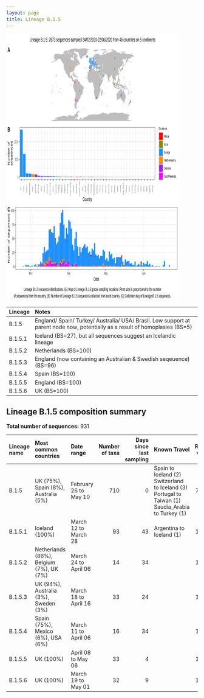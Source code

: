 ```yaml
---
layout: page
title: Lineage B.1.5
---
```




<img src="../assets/images/B.1.5.svg" alt="B.1.5 lineage summary figure" width="90%" height="700px" />


| Lineage | Notes |
|:-----|:-----|
| B.1.5 | England/ Spain/ Turkey/ Australia/ USA/ Brasil. Low support at parent node now, potentially as a result of homoplasies (BS=5) |
| B.1.5.1 | Iceland (BS=27), but all sequences suggest an Icelandic lineage |
| B.1.5.2 | Netherlands (BS=100) |
| B.1.5.3 | England (now containing an Australian & Swedish seqeuence) (BS=96) |
| B.1.5.4 | Spain (BS=100) |
| B.1.5.5 | England (BS=100) |
| B.1.5.6 | UK (BS=100) |

<h2>Lineage B.1.5 composition summary </h2>

<strong>Total number of sequences:</strong> 931

| Lineage name | Most common countries | Date range | Number of taxa |  Days since last sampling | Known Travel | Recall value |
|:-----|:-----|:-------|-------:|-------:|:---------|--------:|
| B.1.5 | UK (75%), Spain (8%), Australia (5%) | February 26 to May 10 | 710 | 0 | Spain to Iceland (2)<br/> Switzerland to Iceland (3)<br/> Portugal to Taiwan (1)<br/> Saudia_Arabia to Turkey (1)<br/> | 71.41 |
| B.1.5.1 | Iceland (100%) | March 12 to March 28 | 93 | 43 | Argentina to Iceland (1)<br/> | 100.0 |
| B.1.5.2 | Netherlands (86%), Belgium (7%), UK (7%) | March 24 to April 06 | 14 | 34 |  | 100.0 |
| B.1.5.3 | UK (94%), Australia (3%), Sweden (3%) | March 18 to April 16 | 33 | 24 |  | 100.0 |
| B.1.5.4 | Spain (75%), Mexico (6%), USA (6%) | March 11 to April 06 | 16 | 34 |  | 100.0 |
| B.1.5.5 | UK (100%) | April 08 to May 06 | 33 | 4 |  | 100.0 |
| B.1.5.6 | UK (100%) | March 19 to May 01 | 32 | 9 |  | 100.0 |
